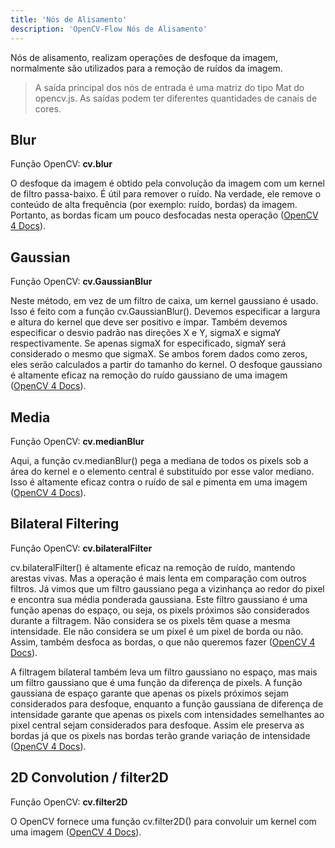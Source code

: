 ```yaml
---
title: 'Nós de Alisamento'
description: 'OpenCV-Flow Nós de Alisamento'
---
```


Nós de alisamento, realizam operações de desfoque da imagem, normalmente são utilizados para a remoção de ruídos da imagem. 

> A saída principal dos nós de entrada é uma matriz do tipo Mat do opencv.js.
> As saídas podem ter diferentes quantidades de canais de cores.

## Blur

Função OpenCV: **cv.blur**

O desfoque da imagem é obtido pela convolução da imagem com um kernel de filtro passa-baixo. 
É útil para remover o ruído. Na verdade, ele remove o conteúdo de alta frequência (por exemplo: ruído, bordas) da imagem. 
Portanto, as bordas ficam um pouco desfocadas nesta operação
([OpenCV 4 Docs](https://docs.opencv.org/4.x/d4/d13/tutorial_py_filtering.html)).

## Gaussian

Função OpenCV: **cv.GaussianBlur**

Neste método, em vez de um filtro de caixa, um kernel gaussiano é usado. Isso é feito com a função cv.GaussianBlur(). 
Devemos especificar a largura e altura do kernel que deve ser positivo e ímpar. 
Também devemos especificar o desvio padrão nas direções X e Y, sigmaX e sigmaY respectivamente. 
Se apenas sigmaX for especificado, sigmaY será considerado o mesmo que sigmaX. 
Se ambos forem dados como zeros, eles serão calculados a partir do tamanho do kernel. 
O desfoque gaussiano é altamente eficaz na remoção do ruído gaussiano de uma imagem
([OpenCV 4 Docs](https://docs.opencv.org/4.x/d4/d13/tutorial_py_filtering.html)).

## Media 

Função OpenCV: **cv.medianBlur**

Aqui, a função cv.medianBlur() pega a mediana de todos os pixels sob a área do kernel e o elemento central é substituído por esse valor mediano. Isso é altamente eficaz contra o ruído de sal e pimenta em uma imagem
([OpenCV 4 Docs](https://docs.opencv.org/4.x/d4/d13/tutorial_py_filtering.html)).

## Bilateral Filtering

Função OpenCV: **cv.bilateralFilter**

cv.bilateralFilter() é altamente eficaz na remoção de ruído, mantendo arestas vivas. Mas a operação é mais lenta em comparação com outros filtros. Já vimos que um filtro gaussiano pega a vizinhança ao redor do pixel e encontra sua média ponderada gaussiana. Este filtro gaussiano é uma função apenas do espaço, ou seja, os pixels próximos são considerados durante a filtragem. Não considera se os pixels têm quase a mesma intensidade. Ele não considera se um pixel é um pixel de borda ou não. Assim, também desfoca as bordas, o que não queremos fazer
([OpenCV 4 Docs](https://docs.opencv.org/4.x/d4/d13/tutorial_py_filtering.html)).


A filtragem bilateral também leva um filtro gaussiano no espaço, mas mais um filtro gaussiano que é uma função da diferença de pixels. 
A função gaussiana de espaço garante que apenas os pixels próximos sejam considerados para desfoque, enquanto a função gaussiana de diferença de intensidade garante que apenas os pixels com intensidades semelhantes ao pixel central sejam considerados para desfoque. 
Assim ele preserva as bordas já que os pixels nas bordas terão grande variação de intensidade
([OpenCV 4 Docs](https://docs.opencv.org/4.x/d4/d13/tutorial_py_filtering.html)).

## 2D Convolution / filter2D

Função OpenCV: **cv.filter2D**

O OpenCV fornece uma função cv.filter2D() para convoluir um kernel com uma imagem
([OpenCV 4 Docs](https://docs.opencv.org/4.x/d4/d13/tutorial_py_filtering.html)).